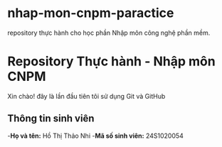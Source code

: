 # nhap-mon-cnpm-paractice
repository thực hành cho học phần Nhập môn công nghệ phần mềm.
# Repository Thực hành - Nhập môn CNPM
Xin chào! đây là lần đầu tiên tôi sử dụng Git và GitHub
## Thông tin sinh viên
-**Họ và tên:** Hồ Thị Thảo Nhi
-**Mã số sinh viên:** 24S1020054

